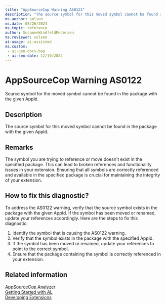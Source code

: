 ```yaml
---
title: "AppSourceCop Warning AS0122"
description: "The source symbol for this moved symbol cannot be found in the package with the given AppId."
ms.author: solsen
ms.date: 08/26/2024
ms.topic: reference
author: SusanneWindfeldPedersen
ms.reviewer: solsen
ai-usage: ai-assisted
ms.custom:
 - ai-gen-docs-bap
 - ai-seo-date: 12/19/2024
---
```

[//]: # (START>DO_NOT_EDIT)
[//]: # (IMPORTANT:Do not edit any of the content between here and the END>DO_NOT_EDIT.)
[//]: # (Any modifications should be made in the .xml files in the ModernDev repo.)
# AppSourceCop Warning AS0122
Source symbol for the moved symbol cannot be found in the package with the given AppId.

## Description
The source symbol for this moved symbol cannot be found in the package with the given AppId.

[//]: # (IMPORTANT: END>DO_NOT_EDIT)

## Remarks

The symbol you are trying to reference or move doesn't exist in the specified package. This can lead to broken references and functionality issues in your extension. Ensuring that all symbols are correctly referenced and available in the specified package is crucial for maintaining the integrity of your extension.

## How to fix this diagnostic?

To address the AS0122 warning, verify that the source symbol exists in the package with the given AppId. If the symbol has been moved or renamed, update your references accordingly. Here are the steps to fix this diagnostic:

1. Identify the symbol that is causing the AS0122 warning.
2. Verify that the symbol exists in the package with the specified AppId.
3. If the symbol has been moved or renamed, update your references to point to the correct symbol.
4. Ensure that the package containing the symbol is correctly referenced in your extension.

## Related information

[AppSourceCop Analyzer](appsourcecop.md)  
[Getting Started with AL](../devenv-get-started.md)  
[Developing Extensions](../devenv-dev-overview.md)  